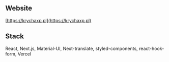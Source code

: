 ## Website

[https://krychaxp.pl](https://krychaxp.pl)

## Stack

React, Next.js, Material-UI, Next-translate, styled-components, react-hook-form, Vercel